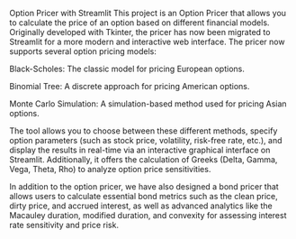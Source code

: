Option Pricer with Streamlit
This project is an Option Pricer that allows you to calculate the price of an option based on different financial models. Originally developed with Tkinter, the pricer has now been migrated to Streamlit for a more modern and interactive web interface. The pricer now supports several option pricing models:

Black-Scholes: The classic model for pricing European options.

Binomial Tree: A discrete approach for pricing American options.

Monte Carlo Simulation: A simulation-based method used for pricing Asian options.

The tool allows you to choose between these different methods, specify option parameters (such as stock price, volatility, risk-free rate, etc.), and display the results in real-time via an interactive graphical interface on Streamlit. Additionally, it offers the calculation of Greeks (Delta, Gamma, Vega, Theta, Rho) to analyze option price sensitivities.

In addition to the option pricer, we have also designed a bond pricer that allows users to calculate essential bond metrics such as the clean price, dirty price, and accrued interest, as well as advanced analytics like the Macauley duration, modified duration, and convexity for assessing interest rate sensitivity and price risk.
